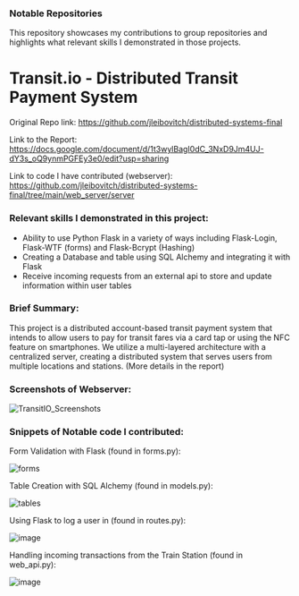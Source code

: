 ### Notable Repositories

This repository showcases my contributions to group repositories and highlights what relevant skills I demonstrated in those projects.

# Transit.io - Distributed Transit Payment System

Original Repo link: https://github.com/jleibovitch/distributed-systems-final

Link to the Report: https://docs.google.com/document/d/1t3wylBagI0dC_3NxD9Jm4UJ-dY3s_oQ9ynmPGFEy3e0/edit?usp=sharing

Link to code I have contributed (webserver): https://github.com/jleibovitch/distributed-systems-final/tree/main/web_server/server

### Relevant skills I demonstrated in this project:

- Ability to use Python Flask in a variety of ways including Flask-Login, Flask-WTF (forms) and Flask-Bcrypt (Hashing)
- Creating a Database and table using SQL Alchemy and integrating it with Flask
- Receive incoming requests from an external api to store and update information within user tables

### Brief Summary:
This project is a distributed account-based transit payment system that intends to allow users to pay for transit fares via a card tap or using the NFC feature on smartphones. We utilize a multi-layered architecture with a centralized server, creating a distributed system that serves users from multiple locations and stations. (More details in the report)

### Screenshots of Webserver:
![TransitIO_Screenshots](https://user-images.githubusercontent.com/22453457/127223377-56869f61-357c-4e1c-97c1-3a1f8cfe6896.png)

### Snippets of Notable code I contributed:

Form Validation with Flask (found in forms.py):

![forms](https://user-images.githubusercontent.com/22453457/127225475-12ad4c2b-9c35-4175-964b-d4e4e6470fd2.png)

Table Creation with SQL Alchemy (found in models.py):

![tables](https://user-images.githubusercontent.com/22453457/127226213-9d4ea662-55c7-4c1f-b3be-78c3da5f77e1.png)

Using Flask to log a user in (found in routes.py):

![image](https://user-images.githubusercontent.com/22453457/127226819-363be8e8-fe88-40ce-a3de-b598d3c17be2.png)

Handling incoming transactions from the Train Station (found in web_api.py): 

![image](https://user-images.githubusercontent.com/22453457/127227327-fc58dbc0-f090-4b07-ae5e-fafbb8ce6772.png)



